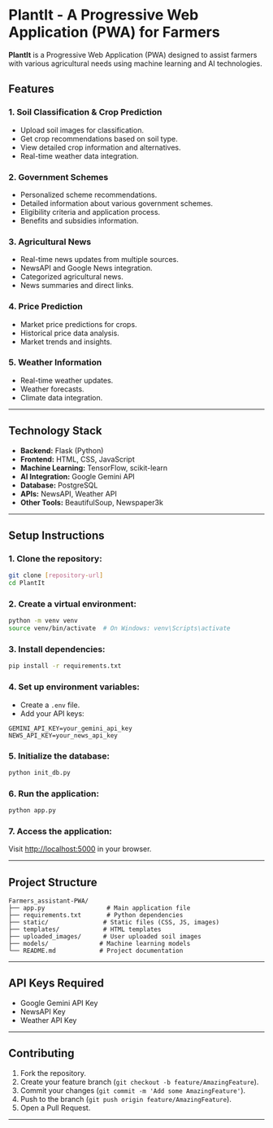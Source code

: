 # PlantIt - A Progressive Web Application (PWA) for Farmers

**PlantIt** is a Progressive Web Application (PWA) designed to assist farmers with various agricultural needs using machine learning and AI technologies.

## Features

### 1. Soil Classification & Crop Prediction
- Upload soil images for classification.
- Get crop recommendations based on soil type.
- View detailed crop information and alternatives.
- Real-time weather data integration.

### 2. Government Schemes
- Personalized scheme recommendations.
- Detailed information about various government schemes.
- Eligibility criteria and application process.
- Benefits and subsidies information.

### 3. Agricultural News
- Real-time news updates from multiple sources.
- NewsAPI and Google News integration.
- Categorized agricultural news.
- News summaries and direct links.

### 4. Price Prediction
- Market price predictions for crops.
- Historical price data analysis.
- Market trends and insights.

### 5. Weather Information
- Real-time weather updates.
- Weather forecasts.
- Climate data integration.

---

## Technology Stack

- **Backend:** Flask (Python)
- **Frontend:** HTML, CSS, JavaScript
- **Machine Learning:** TensorFlow, scikit-learn
- **AI Integration:** Google Gemini API
- **Database:** PostgreSQL
- **APIs:** NewsAPI, Weather API
- **Other Tools:** BeautifulSoup, Newspaper3k

---

## Setup Instructions

### 1. Clone the repository:
```sh
git clone [repository-url]
cd PlantIt
```

### 2. Create a virtual environment:
```sh
python -m venv venv
source venv/bin/activate  # On Windows: venv\Scripts\activate
```

### 3. Install dependencies:
```sh
pip install -r requirements.txt
```

### 4. Set up environment variables:
- Create a `.env` file.
- Add your API keys:
```
GEMINI_API_KEY=your_gemini_api_key
NEWS_API_KEY=your_news_api_key
```

### 5. Initialize the database:
```sh
python init_db.py
```

### 6. Run the application:
```sh
python app.py
```

### 7. Access the application:
Visit [http://localhost:5000](http://localhost:5000) in your browser.

---

## Project Structure

```
Farmers_assistant-PWA/
├── app.py                 # Main application file
├── requirements.txt       # Python dependencies
├── static/               # Static files (CSS, JS, images)
├── templates/            # HTML templates
├── uploaded_images/      # User uploaded soil images
├── models/              # Machine learning models
└── README.md            # Project documentation
```

---

## API Keys Required

- Google Gemini API Key
- NewsAPI Key
- Weather API Key

---

## Contributing

1. Fork the repository.
2. Create your feature branch (`git checkout -b feature/AmazingFeature`).
3. Commit your changes (`git commit -m 'Add some AmazingFeature'`).
4. Push to the branch (`git push origin feature/AmazingFeature`).
5. Open a Pull Request.

---


